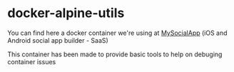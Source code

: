 # docker-alpine-utils

You can find here a docker container we're using at [MySocialApp](https://mysocialapp.io) (iOS and Android social app builder - SaaS)

This container has been made to provide basic tools to help on debuging container issues
